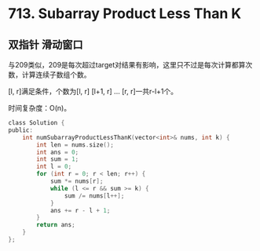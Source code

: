 # 713. Subarray Product Less Than K

## 双指针 滑动窗口

与209类似，209是每次超过target对结果有影响，这里只不过是每次计算都算次数，计算连续子数组个数。

[l, r]满足条件，个数为[l, r] [l+1, r] ... [r, r]一共r-l+1个。

时间复杂度：O(n)。

```c
class Solution {
public:
    int numSubarrayProductLessThanK(vector<int>& nums, int k) {
        int len = nums.size();
        int ans = 0;
        int sum = 1;
        int l = 0;
        for (int r = 0; r < len; r++) {
            sum *= nums[r];
            while (l <= r && sum >= k) {
                sum /= nums[l++];
            }
            ans += r - l + 1;
        }
        return ans;
    }
};
```